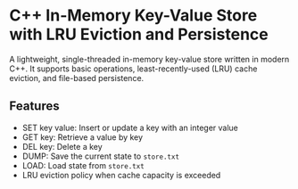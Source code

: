 # C++ In-Memory Key-Value Store with LRU Eviction and Persistence

A lightweight, single-threaded in-memory key-value store written in modern C++. It supports basic operations, least-recently-used (LRU) cache eviction, and file-based persistence.

## Features

- SET key value: Insert or update a key with an integer value
- GET key: Retrieve a value by key
- DEL key: Delete a key
- DUMP: Save the current state to `store.txt`
- LOAD: Load state from `store.txt`
- LRU eviction policy when cache capacity is exceeded
